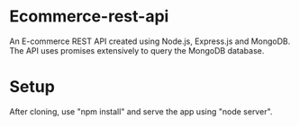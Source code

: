 # Ecommerce-rest-api
An E-commerce REST API created using Node.js, Express.js and MongoDB.
The API uses promises extensively to query the MongoDB database.

# Setup
After cloning, use "npm install" and serve the app using "node server".
